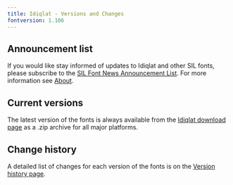 ```yaml
---
title: Idiqlat - Versions and Changes
fontversion: 1.106
---
```


## Announcement list

If you would like stay informed of updates to Idiqlat and other SIL fonts, please subscribe to the [SIL Font News Announcement List](https://groups.google.com/a/groups.sil.org/forum/#!forum/sil-font-news). For more information see [About](about.md).

## Current versions

The latest version of the fonts is always available from the [Idiqlat download page](https://software.sil.org/idiqlat/download/) as a .zip archive for all major platforms.

## Change history

A detailed list of changes for each version of the fonts is on the [Version history page](history.md).
